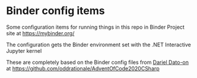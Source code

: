 # Binder config items
Some configuration items for running things in this repo in Binder Project site at https://mybinder.org/

The configuration gets the Binder environment set with the .NET Interactive Jupyter kernel

These are completely based on the Binder config files from [Dariel Dato-on](https://github.com/oddrationale) at https://github.com/oddrationale/AdventOfCode2020CSharp